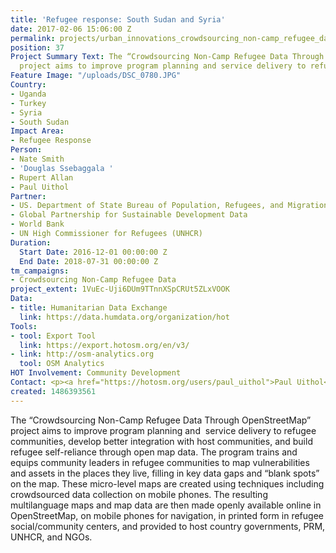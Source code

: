 ```yaml
---
title: 'Refugee response: South Sudan and Syria'
date: 2017-02-06 15:06:00 Z
permalink: projects/urban_innovations_crowdsourcing_non-camp_refugee_data
position: 37
Project Summary Text: The “Crowdsourcing Non-Camp Refugee Data Through OpenStreetMap”
  project aims to improve program planning and service delivery to refugee communities.
Feature Image: "/uploads/DSC_0780.JPG"
Country:
- Uganda
- Turkey
- Syria
- South Sudan
Impact Area:
- Refugee Response
Person:
- Nate Smith
- 'Douglas Ssebaggala '
- Rupert Allan
- Paul Uithol
Partner:
- US. Department of State Bureau of Population, Refugees, and Migration
- Global Partnership for Sustainable Development Data
- World Bank
- UN High Commissioner for Refugees (UNHCR)
Duration:
  Start Date: 2016-12-01 00:00:00 Z
  End Date: 2018-07-31 00:00:00 Z
tm_campaigns:
- Crowdsourcing Non-Camp Refugee Data
project_extent: 1VuEc-Uji6DUm9TTnnXSpCRUt5ZLxVOOK
Data:
- title: Humanitarian Data Exchange
  link: https://data.humdata.org/organization/hot
Tools:
- tool: Export Tool
  link: https://export.hotosm.org/en/v3/
- link: http://osm-analytics.org
  tool: OSM Analytics
HOT Involvement: Community Development
Contact: <p><a href="https://hotosm.org/users/paul_uithol">Paul Uithol</a></p>
created: 1486393561
---
```


<p>The “Crowdsourcing Non-Camp Refugee Data Through OpenStreetMap” project aims to improve program planning and&nbsp; service delivery to refugee communities, develop better integration with host communities, and build refugee self-reliance through open map data. The program trains and equips community leaders in refugee communities to map vulnerabilities and assets in the places they live, filling in key data gaps and “blank spots” on the map. These micro-level maps are created using techniques including crowdsourced data collection on mobile phones. The resulting multilanguage maps and map data are then made openly available online in OpenStreetMap, on mobile phones for navigation, in printed form in refugee social/community centers, and provided to host country governments, PRM, UNHCR, and NGOs.
